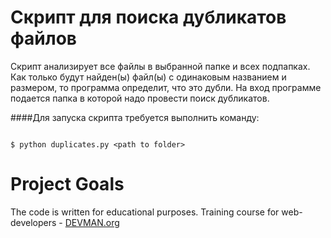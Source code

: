 # Скрипт для поиска дубликатов файлов

Скрипт анализирует все файлы в выбранной папке и всех подпапках. Как только будут найден(ы) файл(ы) с одинаковым названием и размером, то программа определит, что это дубли. 
На вход программе подается папка в которой надо провести поиск дубликатов.


####Для запуска скрипта требуется выполнить команду:
```{r, engine='bash'}
        
$ python duplicates.py <path to folder>

```
# Project Goals

The code is written for educational purposes. Training course for web-developers - [DEVMAN.org](https://devman.org)

